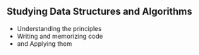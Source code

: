 Studying Data Structures and Algorithms
---
- Understanding the principles
- Writing and memorizing code
- and Applying them

